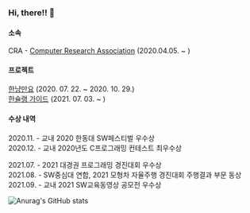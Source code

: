 ### Hi, there!! 👋

#### 소속
CRA - [Computer Research Association](https://www.instagram.com/cra_handong/) (2020.04.05. ~ )

#### 프로젝트

[한냥만요](https://github.com/marunemo/CRA_HGUCat) (2020. 07. 22. ~ 2020. 10. 29.)\
[한슐랭 가이드](https://github.com/marunemo/Hanchelin_Guide) (2021. 07. 03. ~ )

#### 수상 내역

2020.11. - 교내 2020 한동대 SW페스티벌 우수상\
2020.12. - 교내 2020년도 C프로그래밍 컨테스트 최우수상

2021.07. - 2021 대경권 프로그래밍 경진대회 우수상\
2021.08. - SW중심대 연합, 2021 모형차 자율주행 경진대회 주행결과 부문 동상\
2021.09. - 교내 2021 SW교육동영상 공모전 우수상

![Anurag's GitHub stats](https://github-readme-stats.vercel.app/api?username=marunemo&show_icons=true&theme=tokyonight&locale=kr)

